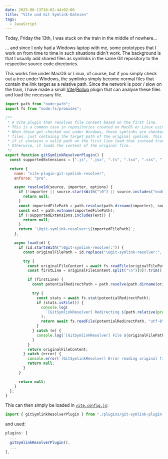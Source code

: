 ```yaml
---
date: 2025-06-13T16:02:44+02:00
title: "Vite und Git Symlink-Dateien"
tags:
  - JavaScript
---
```

Today, Friday the 13th, I was stuck on the train in the middle of nowhere...
<!--more-->

... and since I only had a Windows laptop with me, some prototypes that I work on from time to time in such situations didn't work. The background is that I usually add shared files as symlinks in the same Git repository to the respective source code directories.

This works fine under MacOS or Linux, of course, but if you simply check out a tree under Windows, the symlinks simply become normal files that contain the link target as a relative path. Since the network is poor / slow on the train, I have made a small [Vite](https://vite.dev/)/[Rollup](https://rollupjs.org/) plugin that can analyse these files and load the necessary file.


```javascript
import path from "node:path";
import fs from "node:fs/promises";

/**
 * A Vite plugin that resolves file content based on the first line.
 * This is a common case in repositories created on MacOS or Linux using symlinks.
 * When those get checked out under Windows, these symlinks are checked out as regular
 * files, just containig the target path of the original symlink. This plugin checks each import
 * if it contains a valid path on the first line load that instead transparently.
 * Otherwise, it loads the content of the original file.
 */
export function gitSymlinkResolverPlugin() {
  const supportedExtensions = [".js", ".jsx", ".ts", ".tsx", ".css", ".scss", ".less"];

  return {
    name: "vite-plugin-git-symlink-resolver",
    enforce: "pre",

    async resolveId(source, importer, options) {
      if (!importer || source.startsWith("\0") || source.includes("node_modules")) {
        return null;
      }
      const importedFilePath = path.resolve(path.dirname(importer), source);
      const ext = path.extname(importedFilePath);
      if (!supportedExtensions.includes(ext)) {
        return null;
      }
      return `\0git-symlink-resolver:${importedFilePath}`;
    },

    async load(id) {
      if (id.startsWith("\0git-symlink-resolver:")) {
        const originalFilePath = id.replace("\0git-symlink-resolver:", "");

        try {
          const originalFileContent = await fs.readFile(originalFilePath, "utf-8");
          const firstLine = originalFileContent.split("\n")[0]?.trim();

          if (firstLine) {
            const potentialRedirectPath = path.resolve(path.dirname(originalFilePath), firstLine);

            try {
              const stats = await fs.stat(potentialRedirectPath);
              if (stats.isFile()) {
                console.log(
                  `[GitSymlinkResolver] Redirecting ${path.relative(process.cwd(), originalFilePath)} to ${path.relative(process.cwd(), potentialRedirectPath)}`
                );
                return await fs.readFile(potentialRedirectPath, "utf-8");
              }
            } catch (e) {
              console.log(`[GitSymlinkResolver] File ${originalFilePath} isn't a redirect`, e);
            }
          }
          return originalFileContent;
        } catch (error) {
          console.error(`[GitSymlinkResolver] Error reading original file ${path.relative(process.cwd(), originalFilePath)}:`, error);
          return null;
        }
      }

      return null;
    }
  };
}
```

This can then simply be loaded in [`vite.config.js`](https://vite.dev/config/):

```javascript
import { gitSymlinkResolverPlugin } from "./plugins/git-symlink-plugin.js";
```

and used:

```javascript
plugins: [
  ...
  gitSymlinkResolverPlugin(),
  ...
],
```

